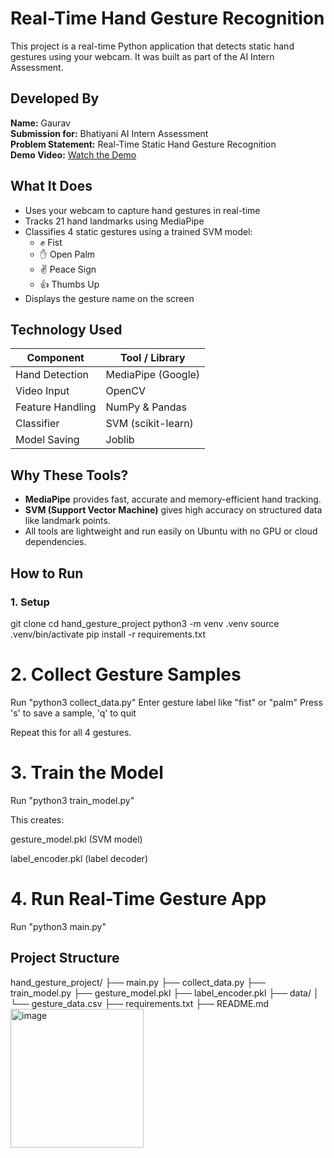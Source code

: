 # Real-Time Hand Gesture Recognition

This project is a real-time Python application that detects static hand gestures using your webcam. It was built as part of the AI Intern Assessment.


## Developed By

**Name:** Gaurav  
**Submission for:** Bhatiyani AI Intern Assessment  
**Problem Statement:** Real-Time Static Hand Gesture Recognition  
**Demo Video:** [Watch the Demo](https://www.loom.com/share/167cca00757a4df8b60aaf423a5e3213?sid=9b80489c-c289-4e23-a01d-e682dfbd0e25)


## What It Does

- Uses your webcam to capture hand gestures in real-time
- Tracks 21 hand landmarks using MediaPipe
- Classifies 4 static gestures using a trained SVM model:
  - ✊ Fist
  - ✋ Open Palm
  - ✌ Peace Sign
  - 👍 Thumbs Up
- Displays the gesture name on the screen


## Technology Used

| Component        | Tool / Library      |
|------------------|---------------------|
| Hand Detection   | MediaPipe (Google)  |
| Video Input      | OpenCV              |
| Feature Handling | NumPy & Pandas      |
| Classifier       | SVM (scikit-learn)  |
| Model Saving     | Joblib              |


## Why These Tools?

- **MediaPipe** provides fast, accurate and memory-efficient hand tracking.
- **SVM (Support Vector Machine)** gives high accuracy on structured data like landmark points.
- All tools are lightweight and run easily on Ubuntu with no GPU or cloud dependencies.


## How to Run

### 1. Setup

git clone <your-repo-link>
cd hand_gesture_project
python3 -m venv .venv
source .venv/bin/activate
pip install -r requirements.txt


# 2. Collect Gesture Samples

Run "python3 collect_data.py"
Enter gesture label like "fist" or "palm"
Press 's' to save a sample, 'q' to quit

Repeat this for all 4 gestures.

# 3. Train the Model
Run "python3 train_model.py"

This creates:

gesture_model.pkl (SVM model)

label_encoder.pkl (label decoder)

# 4. Run Real-Time Gesture App
Run "python3 main.py"

## Project Structure

hand_gesture_project/
├── main.py
├── collect_data.py
├── train_model.py
├── gesture_model.pkl
├── label_encoder.pkl
├── data/
│   └── gesture_data.csv
├── requirements.txt
├── README.md
<img width="213" height="222" alt="image" src="https://github.com/user-attachments/assets/872ff682-3c94-4081-b167-0c25e34b0fe6" />
